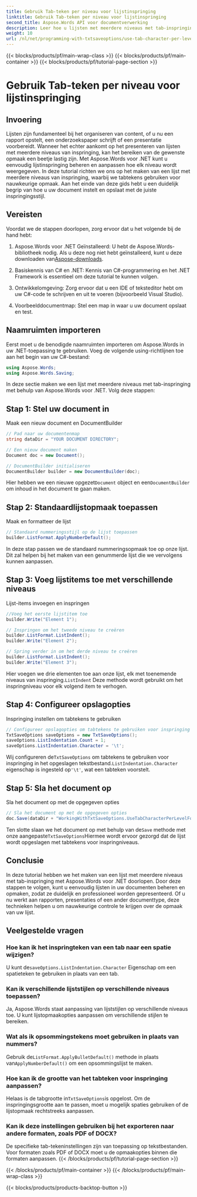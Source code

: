 ```yaml
---
title: Gebruik Tab-teken per niveau voor lijstinspringing
linktitle: Gebruik Tab-teken per niveau voor lijstinspringing
second_title: Aspose.Words API voor documentverwerking
description: Leer hoe u lijsten met meerdere niveaus met tab-inspringing maakt met Aspose.Words voor .NET. Volg deze handleiding voor nauwkeurige lijstopmaak in uw documenten.
weight: 10
url: /nl/net/programming-with-txtsaveoptions/use-tab-character-per-level-for-list-indentation/
---
```


{{< blocks/products/pf/main-wrap-class >}}
{{< blocks/products/pf/main-container >}}
{{< blocks/products/pf/tutorial-page-section >}}

# Gebruik Tab-teken per niveau voor lijstinspringing

## Invoering

Lijsten zijn fundamenteel bij het organiseren van content, of u nu een rapport opstelt, een onderzoekspaper schrijft of een presentatie voorbereidt. Wanneer het echter aankomt op het presenteren van lijsten met meerdere niveaus van inspringing, kan het bereiken van de gewenste opmaak een beetje lastig zijn. Met Aspose.Words voor .NET kunt u eenvoudig lijstinspringing beheren en aanpassen hoe elk niveau wordt weergegeven. In deze tutorial richten we ons op het maken van een lijst met meerdere niveaus van inspringing, waarbij we tabtekens gebruiken voor nauwkeurige opmaak. Aan het einde van deze gids hebt u een duidelijk begrip van hoe u uw document instelt en opslaat met de juiste inspringingsstijl.

## Vereisten

Voordat we de stappen doorlopen, zorg ervoor dat u het volgende bij de hand hebt:

1.  Aspose.Words voor .NET Geïnstalleerd: U hebt de Aspose.Words-bibliotheek nodig. Als u deze nog niet hebt geïnstalleerd, kunt u deze downloaden van[Aspose-downloads](https://releases.aspose.com/words/net/).

2. Basiskennis van C# en .NET: Kennis van C#-programmering en het .NET Framework is essentieel om deze tutorial te kunnen volgen.

3. Ontwikkelomgeving: Zorg ervoor dat u een IDE of teksteditor hebt om uw C#-code te schrijven en uit te voeren (bijvoorbeeld Visual Studio).

4. Voorbeelddocumentmap: Stel een map in waar u uw document opslaat en test. 

## Naamruimten importeren

Eerst moet u de benodigde naamruimten importeren om Aspose.Words in uw .NET-toepassing te gebruiken. Voeg de volgende using-richtlijnen toe aan het begin van uw C#-bestand:

```csharp
using Aspose.Words;
using Aspose.Words.Saving;
```

In deze sectie maken we een lijst met meerdere niveaus met tab-inspringing met behulp van Aspose.Words voor .NET. Volg deze stappen:

## Stap 1: Stel uw document in

Maak een nieuw document en DocumentBuilder

```csharp
// Pad naar uw documentenmap
string dataDir = "YOUR DOCUMENT DIRECTORY";

// Een nieuw document maken
Document doc = new Document();

// DocumentBuilder initialiseren
DocumentBuilder builder = new DocumentBuilder(doc);
```

 Hier hebben we een nieuwe opgezet`Document` object en een`DocumentBuilder` om inhoud in het document te gaan maken.

## Stap 2: Standaardlijstopmaak toepassen

Maak en formatteer de lijst

```csharp
// Standaard nummeringsstijl op de lijst toepassen
builder.ListFormat.ApplyNumberDefault();
```

In deze stap passen we de standaard nummeringsopmaak toe op onze lijst. Dit zal helpen bij het maken van een genummerde lijst die we vervolgens kunnen aanpassen.

## Stap 3: Voeg lijstitems toe met verschillende niveaus

Lijst-items invoegen en inspringen

```csharp
//Voeg het eerste lijstitem toe
builder.Write("Element 1");

// Inspringen om het tweede niveau te creëren
builder.ListFormat.ListIndent();
builder.Write("Element 2");

// Spring verder in om het derde niveau te creëren
builder.ListFormat.ListIndent();
builder.Write("Element 3");
```

 Hier voegen we drie elementen toe aan onze lijst, elk met toenemende niveaus van inspringing.`ListIndent` Deze methode wordt gebruikt om het inspringniveau voor elk volgend item te verhogen.

## Stap 4: Configureer opslagopties

Inspringing instellen om tabtekens te gebruiken

```csharp
// Configureer opslagopties om tabtekens te gebruiken voor inspringing
TxtSaveOptions saveOptions = new TxtSaveOptions();
saveOptions.ListIndentation.Count = 1;
saveOptions.ListIndentation.Character = '\t';
```

 Wij configureren de`TxtSaveOptions` om tabtekens te gebruiken voor inspringing in het opgeslagen tekstbestand.`ListIndentation.Character` eigenschap is ingesteld op`'\t'`, wat een tabteken voorstelt.

## Stap 5: Sla het document op

Sla het document op met de opgegeven opties

```csharp
// Sla het document op met de opgegeven opties
doc.Save(dataDir + "WorkingWithTxtSaveOptions.UseTabCharacterPerLevelForListIndentation.txt", saveOptions);
```

 Ten slotte slaan we het document op met behulp van de`Save` methode met onze aangepaste`TxtSaveOptions`Hiermee wordt ervoor gezorgd dat de lijst wordt opgeslagen met tabtekens voor inspringniveaus.

## Conclusie

In deze tutorial hebben we het maken van een lijst met meerdere niveaus met tab-inspringing met Aspose.Words voor .NET doorlopen. Door deze stappen te volgen, kunt u eenvoudig lijsten in uw documenten beheren en opmaken, zodat ze duidelijk en professioneel worden gepresenteerd. Of u nu werkt aan rapporten, presentaties of een ander documenttype, deze technieken helpen u om nauwkeurige controle te krijgen over de opmaak van uw lijst.

## Veelgestelde vragen

### Hoe kan ik het inspringteken van een tab naar een spatie wijzigen?
 U kunt de`saveOptions.ListIndentation.Character` Eigenschap om een spatieteken te gebruiken in plaats van een tab.

### Kan ik verschillende lijststijlen op verschillende niveaus toepassen?
Ja, Aspose.Words staat aanpassing van lijststijlen op verschillende niveaus toe. U kunt lijstopmaakopties aanpassen om verschillende stijlen te bereiken.

### Wat als ik opsommingstekens moet gebruiken in plaats van nummers?
 Gebruik de`ListFormat.ApplyBulletDefault()` methode in plaats van`ApplyNumberDefault()` om een opsommingslijst te maken.

### Hoe kan ik de grootte van het tabteken voor inspringing aanpassen?
 Helaas is de tabgrootte in`TxtSaveOptions`is opgelost. Om de inspringingsgrootte aan te passen, moet u mogelijk spaties gebruiken of de lijstopmaak rechtstreeks aanpassen.

### Kan ik deze instellingen gebruiken bij het exporteren naar andere formaten, zoals PDF of DOCX?
De specifieke tab-tekeninstellingen zijn van toepassing op tekstbestanden. Voor formaten zoals PDF of DOCX moet u de opmaakopties binnen die formaten aanpassen.
{{< /blocks/products/pf/tutorial-page-section >}}

{{< /blocks/products/pf/main-container >}}
{{< /blocks/products/pf/main-wrap-class >}}

{{< blocks/products/products-backtop-button >}}

